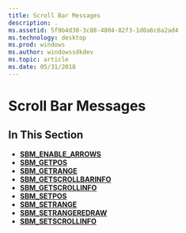 ```yaml
---
title: Scroll Bar Messages
description: .
ms.assetid: 5f9b4d30-3c88-4804-82f3-1d0a6c6a2ad4
ms.technology: desktop
ms.prod: windows
ms.author: windowssdkdev
ms.topic: article
ms.date: 05/31/2018
---
```


# Scroll Bar Messages

## In This Section

-   [**SBM\_ENABLE\_ARROWS**](sbm-enable-arrows.md)
-   [**SBM\_GETPOS**](sbm-getpos.md)
-   [**SBM\_GETRANGE**](sbm-getrange.md)
-   [**SBM\_GETSCROLLBARINFO**](sbm-getscrollbarinfo.md)
-   [**SBM\_GETSCROLLINFO**](sbm-getscrollinfo.md)
-   [**SBM\_SETPOS**](sbm-setpos.md)
-   [**SBM\_SETRANGE**](sbm-setrange.md)
-   [**SBM\_SETRANGEREDRAW**](sbm-setrangeredraw.md)
-   [**SBM\_SETSCROLLINFO**](sbm-setscrollinfo.md)

 

 




